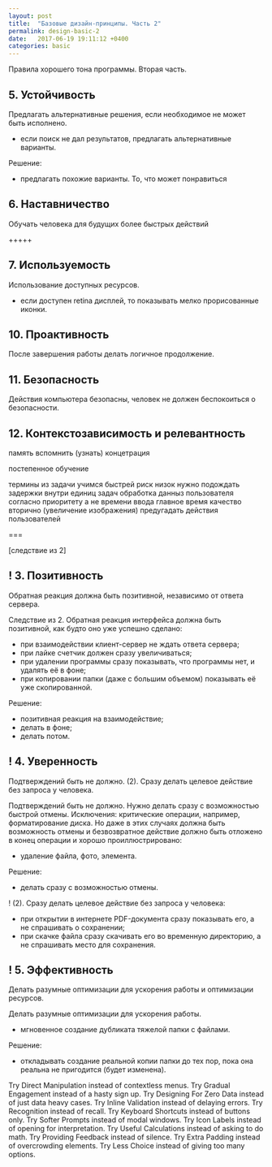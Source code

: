 ```yaml
---
layout: post
title:  "Базовые дизайн-принципы. Часть 2"
permalink: design-basic-2
date:   2017-06-19 19:11:12 +0400
categories: basic
---
```


Правила хорошего тона программы.
Вторая часть.


## 5. Устойчивость
Предлагать альтернативные решения, если необходимое не может быть исполнено.
- если поиск не дал результатов, предлагать альтернативные варианты.

Решение:
- предлагать похожие варианты. То, что может понравиться


## 6. Наставничество
Обучать человека для будущих более быстрых действий


+++++


## 7. Используемость
Использование доступных ресурсов.
- если доступен retina дисплей, то показывать мелко прорисованные иконки.


## 10. Проактивность
После завершения работы делать логичное продолжение.

## 11. Безопасность
Действия компьютера безопасны, человек не должен беспокоиться о безопасности.

## 12. Контекстозависимость и релевантность

память
вспомнить (узнать)
концетрация

постепенное обучение

термины из задачи
учимся быстрей риск низок
нужно подождать
задержки внутри единиц задач
обработка данныз пользователя согласно приоритету а не времени ввода
главное время качество вторично (увеличение изображения)
предугадать действия пользователей


===

[следствие из 2]
## ! 3. Позитивность
Обратная реакция должна быть позитивной, независимо от ответа сервера.

Следствие из 2. Обратная реакция интерфейса должна быть позитивной, как будто оно уже успешно сделано:
- при взаимодействии клиент-сервер не ждать ответа сервера;
- при лайке счетчик должен сразу увеличиваться;
- при удалении программы сразу показывать, что программы нет, и удалять её в фоне;
- при копировании папки (даже с большим объемом) показывать её уже скопированной.

Решение:
- позитивная реакция на взаимодействие;
- делать в фоне;
- делать потом.


## ! 4. Уверенность
Подтверждений быть не должно.
(2). Сразу делать целевое действие без запроса у человека.

Подтверждений быть не должно. Нужно делать сразу с возможностью быстрой отмены. Исключения: критические операции, например, форматирование диска. Но даже в этих случаях должна быть возможность отмены и безвозвратное действие должно быть отложено в конец операции и хорошо проиллюстрировано:
- удаление файла, фото, элемента.

Решение:
- делать сразу с возможностью отмены.


! (2). Сразу делать целевое действие без запроса у человека:
- при открытии в интернете PDF-документа сразу показывать его, а не спрашивать о сохранении;
- при скачке файла сразу скачивать его во временную директорию, а не спрашивать место для сохранения.


## ! 5. Эффективность
Делать разумные оптимизации для ускорения работы и оптимизации ресурсов.

Делать разумные оптимизации для ускорения работы.
- мгновенное создание дубликата тяжелой папки с файлами.

Решение:
- откладывать создание реальной копии папки до тех пор, пока она реальна не пригодится (будет изменена).



Try Direct Manipulation instead of contextless menus.
Try Gradual Engagement instead of a hasty sign up.
Try Designing For Zero Data instead of just data heavy cases.
Try Inline Validation instead of delaying errors.
Try Recognition instead of recall.
Try Keyboard Shortcuts instead of buttons only.
Try Softer Prompts instead of modal windows.
Try Icon Labels instead of opening for interpretation.
Try Useful Calculations instead of asking to do math.
Try Providing Feedback instead of silence.
Try Extra Padding instead of overcrowding elements.
Try Less Choice instead of giving too many options.
